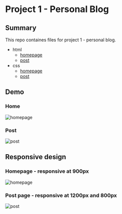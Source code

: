 # Project 1 - Personal Blog

## Summary

This repo containes files for project 1 - personal blog. 

* html
  * [homepage](https://github.com/fre-antra/React_SEP_041921/blob/by_nao/hw/blog-assignment/html/blog-assignment.html)
  * [post](https://github.com/fre-antra/React_SEP_041921/blob/by_nao/hw/blog-assignment/html/blog-post.html)
* css
  * [homepage](https://github.com/fre-antra/React_SEP_041921/tree/by_nao/hw/blog-assignment/css/homepage)
  * [post](https://github.com/fre-antra/React_SEP_041921/tree/by_nao/hw/blog-assignment/css/post)

## Demo

### Home
![homepage](https://github.com/fre-antra/React_SEP_041921/blob/by_nao/hw/blog-assignment/asset/home-wide.png "homepage")

### Post
![post](https://github.com/fre-antra/React_SEP_041921/blob/by_nao/hw/blog-assignment/asset/post-wide.png "post")

## Responsive design

### Homepage - responsive at 900px
![homepage](https://github.com/fre-antra/React_SEP_041921/blob/by_nao/hw/blog-assignment/asset/home-narrow.png "homepage narrow")

### Post page - responsive at 1200px and 800px
![post](https://github.com/fre-antra/React_SEP_041921/blob/by_nao/hw/blog-assignment/asset/post-narrow.png "post narrow")
